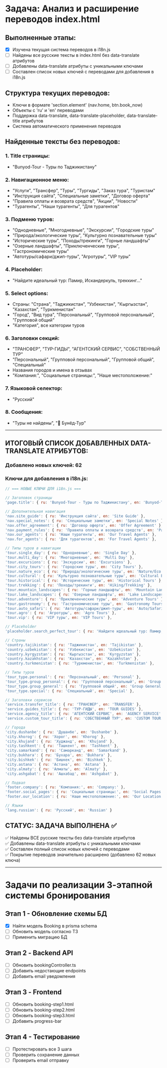 # Задача: Анализ и расширение переводов index.html

## Выполненные этапы:
- [x] Изучена текущая система переводов в i18n.js
- [ ] Найдены все русские тексты в index.html без data-translate атрибутов
- [ ] Добавлены data-translate атрибуты с уникальными ключами
- [ ] Составлен список новых ключей с переводами для добавления в i18n.js

## Структура текущих переводов:
- Ключи в формате 'section.element' (nav.home, btn.book_now)
- Объекты с 'ru' и 'en' переводами
- Поддержка data-translate, data-translate-placeholder, data-translate-title атрибутов
- Система автоматического применения переводов

## Найденные тексты без переводов:

### 1. Title страницы:
- "Bunyod-Tour - Туры по Таджикистану"

### 2. Навигационное меню:
- "Услуги", "Трансфер", "Туры", "Тургиды", "Заказ тура", "Туристам"
- "Инструкция сайта", "Специальные заметки", "Договор оферта"
- "Правила оплаты и возврата средств", "Акции", "Новости"
- "Турагенты", "Наши турагенты", "Для турагентов"

### 3. Подменю туров:
- "Однодневные", "Многодневные", "Экскурсии", "Городские туры"
- "Природа/экологические туры", "Культурно познавательные туры"
- "Исторические туры", "Походы/трекинги", "Горные ландшафты"
- "Озерные ландшафты", "Приключенческие туры", "Гастрономические туры"
- "Автотуры/сафари/джип-туры", "Агротуры", "VIP туры"

### 4. Placeholder:
- "Найдите идеальный тур: Памир, Искандеркуль, треккинг..."

### 5. Select options:
- Страны: "Страна", "Таджикистан", "Узбекистан", "Кыргызстан", "Казахстан", "Туркменистан"
- "Город", "Вид тура", "Персональный", "Групповой персональный", "Групповой общий"
- "Категория", все категории туров

### 6. Заголовки секций:
- "ТРАНСФЕР", "ТУР-ГИДЫ", "АГЕНТСКИЙ СЕРВИС", "СОБСТВЕННЫЙ ТУР"
- "Персональный", "Групповой персональный", "Групповой общий", "Специальный"
- Названия городов и имена в отзывах
- "Компания:", "Социальные страницы:", "Наше местоположение:"

### 7. Языковой селектор:
- "Русский"

### 8. Сообщения:
- "Туры не найдены", "🏢 Бунёд-Тур"

---

## ИТОГОВЫЙ СПИСОК ДОБАВЛЕННЫХ DATA-TRANSLATE АТРИБУТОВ:

### Добавлено новых ключей: 62

### Ключи для добавления в i18n.js:

```javascript
// === НОВЫЕ КЛЮЧИ ДЛЯ i18n.js ===

// Заголовок страницы
'page.title': { ru: 'Bunyod-Tour - Туры по Таджикистану', en: 'Bunyod-Tour - Tours in Tajikistan' },

// Дополнительная навигация
'nav.site_guide': { ru: 'Инструкция сайта', en: 'Site Guide' },
'nav.special_notes': { ru: 'Специальные заметки', en: 'Special Notes' },
'nav.offer_agreement': { ru: 'Договор оферта', en: 'Offer Agreement' },
'nav.payment_rules': { ru: 'Правила оплаты и возврата средств', en: 'Payment and Refund Rules' },
'nav.our_agents': { ru: 'Наши турагенты', en: 'Our Travel Agents' },
'nav.for_agents': { ru: 'Для турагентов', en: 'For Travel Agents' },

// Типы туров в навигации
'tour.single_day': { ru: 'Однодневные', en: 'Single Day' },
'tour.multi_day': { ru: 'Многодневные', en: 'Multi Day' },
'tour.excursions': { ru: 'Экскурсии', en: 'Excursions' },
'tour.city_tours': { ru: 'Городские туры', en: 'City Tours' },
'tour.nature_eco': { ru: 'Природа/экологические туры', en: 'Nature/Eco Tours' },
'tour.cultural': { ru: 'Культурно познавательные туры', en: 'Cultural Educational Tours' },
'tour.historical': { ru: 'Исторические туры', en: 'Historical Tours' },
'tour.trekking': { ru: 'Походы/трекинги', en: 'Hiking/Trekking' },
'tour.mountain_landscapes': { ru: 'Горные ландшафты', en: 'Mountain Landscapes' },
'tour.lake_landscapes': { ru: 'Озерные ландшафты', en: 'Lake Landscapes' },
'tour.adventure': { ru: 'Приключенческие туры', en: 'Adventure Tours' },
'tour.gastronomy': { ru: 'Гастрономические туры', en: 'Gastronomy Tours' },
'tour.auto_safari': { ru: 'Автотуры/сафари/джип-туры', en: 'Auto/Safari/Jeep Tours' },
'tour.agro': { ru: 'Агротуры', en: 'Agro Tours' },
'tour.vip': { ru: 'VIP туры', en: 'VIP Tours' },

// Placeholder
'placeholder.search_perfect_tour': { ru: 'Найдите идеальный тур: Памир, Искандеркуль, треккинг...', en: 'Find the perfect tour: Pamir, Iskanderkul, trekking...' },

// Страны
'country.tajikistan': { ru: 'Таджикистан', en: 'Tajikistan' },
'country.uzbekistan': { ru: 'Узбекистан', en: 'Uzbekistan' },
'country.kyrgyzstan': { ru: 'Кыргызстан', en: 'Kyrgyzstan' },
'country.kazakhstan': { ru: 'Казахстан', en: 'Kazakhstan' },
'country.turkmenistan': { ru: 'Туркменистан', en: 'Turkmenistan' },

// Типы туров
'tour_type.personal': { ru: 'Персональный', en: 'Personal' },
'tour_type.group_personal': { ru: 'Групповой персональный', en: 'Group Personal' },
'tour_type.group_general': { ru: 'Групповой общий', en: 'Group General' },
'tour_type.special': { ru: 'Специальный', en: 'Special' },

// Заголовки сервисов
'service.transfer_title': { ru: 'ТРАНСФЕР', en: 'TRANSFER' },
'service.guides_title': { ru: 'ТУР-ГИДЫ', en: 'TOUR GUIDES' },
'service.agency_title': { ru: 'АГЕНТСКИЙ СЕРВИС', en: 'AGENCY SERVICE' },
'service.custom_tour_title': { ru: 'СОБСТВЕННЫЙ ТУР', en: 'CUSTOM TOUR' },

// Города
'city.dushanbe': { ru: 'Душанбе', en: 'Dushanbe' },
'city.khorog': { ru: 'Хорог', en: 'Khorog' },
'city.khujand': { ru: 'Худжанд', en: 'Khujand' },
'city.tashkent': { ru: 'Ташкент', en: 'Tashkent' },
'city.samarkand': { ru: 'Самарканд', en: 'Samarkand' },
'city.bukhara': { ru: 'Бухара', en: 'Bukhara' },
'city.bishkek': { ru: 'Бишкек', en: 'Bishkek' },
'city.astana': { ru: 'Астана', en: 'Astana' },
'city.almaty': { ru: 'Алматы', en: 'Almaty' },
'city.ashgabat': { ru: 'Ашхабад', en: 'Ashgabat' },

// Подвал
'footer.company': { ru: 'Компания:', en: 'Company:' },
'footer.social_pages': { ru: 'Социальные страницы:', en: 'Social Pages:' },
'footer.our_location': { ru: 'Наше местоположение:', en: 'Our Location:' },

// Языки
'lang.russian': { ru: 'Русский', en: 'Russian' }
```

## СТАТУС: ЗАДАЧА ВЫПОЛНЕНА ✅

✅ Найдены ВСЕ русские тексты без data-translate атрибутов  
✅ Добавлены data-translate атрибуты с уникальными ключами  
✅ Составлен полный список новых ключей с переводами  
✅ Покрытие переводов значительно расширено (добавлено 62 новых ключа)

---

# Задачи по реализации 3-этапной системы бронирования

## Этап 1 - Обновление схемы БД
- [x] Найти модель Booking в prisma schema
- [ ] Обновить модель согласно ТЗ
- [ ] Применить миграцию БД

## Этап 2 - Backend API
- [ ] Обновить bookingController.ts
- [ ] Добавить недостающие endpoints
- [ ] Добавить email уведомления

## Этап 3 - Frontend
- [ ] Обновить booking-step1.html
- [ ] Обновить booking-step2.html
- [ ] Обновить booking-step3.html
- [ ] Добавить progress-bar

## Этап 4 - Тестирование
- [ ] Протестировать все 3 шага
- [ ] Проверить сохранение данных
- [ ] Проверить email отправку